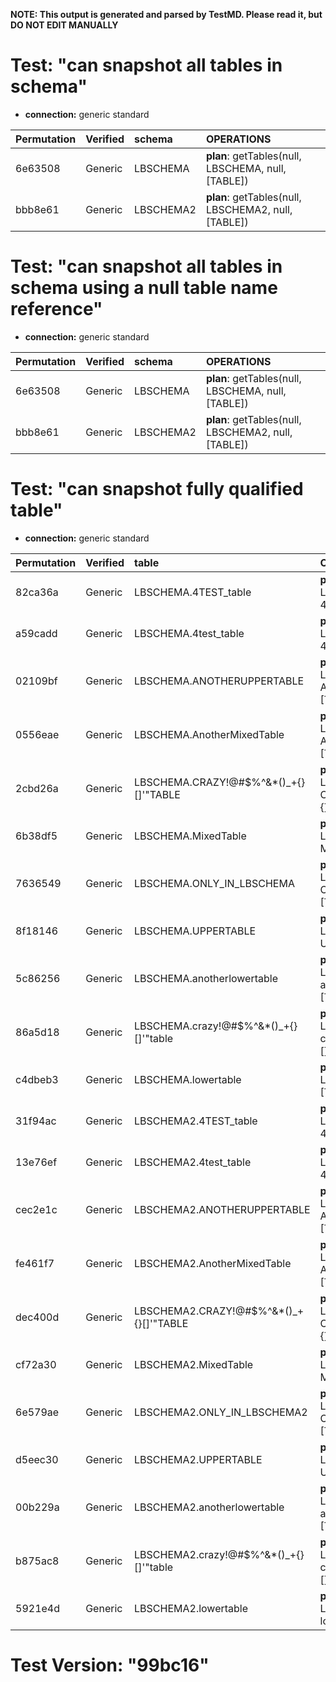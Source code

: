 **NOTE: This output is generated and parsed by TestMD. Please read it, but DO NOT EDIT MANUALLY**

# Test: "can snapshot all tables in schema" #

- **connection:** generic standard

| Permutation | Verified | schema    | OPERATIONS
| :---------- | :------- | :-------- | :------
| 6e63508     | Generic  | LBSCHEMA  | **plan**: getTables(null, LBSCHEMA, null, [TABLE])
| bbb8e61     | Generic  | LBSCHEMA2 | **plan**: getTables(null, LBSCHEMA2, null, [TABLE])

# Test: "can snapshot all tables in schema using a null table name reference" #

- **connection:** generic standard

| Permutation | Verified | schema    | OPERATIONS
| :---------- | :------- | :-------- | :------
| 6e63508     | Generic  | LBSCHEMA  | **plan**: getTables(null, LBSCHEMA, null, [TABLE])
| bbb8e61     | Generic  | LBSCHEMA2 | **plan**: getTables(null, LBSCHEMA2, null, [TABLE])

# Test: "can snapshot fully qualified table" #

- **connection:** generic standard

| Permutation | Verified | table                                   | OPERATIONS
| :---------- | :------- | :-------------------------------------- | :------
| 82ca36a     | Generic  | LBSCHEMA.4TEST_table                    | **plan**: getTables(null, LBSCHEMA, 4TEST\_table, [TABLE])
| a59cadd     | Generic  | LBSCHEMA.4test_table                    | **plan**: getTables(null, LBSCHEMA, 4test\_table, [TABLE])
| 02109bf     | Generic  | LBSCHEMA.ANOTHERUPPERTABLE              | **plan**: getTables(null, LBSCHEMA, ANOTHERUPPERTABLE, [TABLE])
| 0556eae     | Generic  | LBSCHEMA.AnotherMixedTable              | **plan**: getTables(null, LBSCHEMA, AnotherMixedTable, [TABLE])
| 2cbd26a     | Generic  | LBSCHEMA.CRAZY!@#\$%^&*()_+{}[]'"TABLE  | **plan**: getTables(null, LBSCHEMA, CRAZY!@#\\$\%^&*()\_+{}[]'"TABLE, [TABLE])
| 6b38df5     | Generic  | LBSCHEMA.MixedTable                     | **plan**: getTables(null, LBSCHEMA, MixedTable, [TABLE])
| 7636549     | Generic  | LBSCHEMA.ONLY_IN_LBSCHEMA               | **plan**: getTables(null, LBSCHEMA, ONLY\_IN\_LBSCHEMA, [TABLE])
| 8f18146     | Generic  | LBSCHEMA.UPPERTABLE                     | **plan**: getTables(null, LBSCHEMA, UPPERTABLE, [TABLE])
| 5c86256     | Generic  | LBSCHEMA.anotherlowertable              | **plan**: getTables(null, LBSCHEMA, anotherlowertable, [TABLE])
| 86a5d18     | Generic  | LBSCHEMA.crazy!@#\$%^&*()_+{}[]'"table  | **plan**: getTables(null, LBSCHEMA, crazy!@#\\$\%^&*()\_+{}[]'"table, [TABLE])
| c4dbeb3     | Generic  | LBSCHEMA.lowertable                     | **plan**: getTables(null, LBSCHEMA, lowertable, [TABLE])
| 31f94ac     | Generic  | LBSCHEMA2.4TEST_table                   | **plan**: getTables(null, LBSCHEMA2, 4TEST\_table, [TABLE])
| 13e76ef     | Generic  | LBSCHEMA2.4test_table                   | **plan**: getTables(null, LBSCHEMA2, 4test\_table, [TABLE])
| cec2e1c     | Generic  | LBSCHEMA2.ANOTHERUPPERTABLE             | **plan**: getTables(null, LBSCHEMA2, ANOTHERUPPERTABLE, [TABLE])
| fe461f7     | Generic  | LBSCHEMA2.AnotherMixedTable             | **plan**: getTables(null, LBSCHEMA2, AnotherMixedTable, [TABLE])
| dec400d     | Generic  | LBSCHEMA2.CRAZY!@#\$%^&*()_+{}[]'"TABLE | **plan**: getTables(null, LBSCHEMA2, CRAZY!@#\\$\%^&*()\_+{}[]'"TABLE, [TABLE])
| cf72a30     | Generic  | LBSCHEMA2.MixedTable                    | **plan**: getTables(null, LBSCHEMA2, MixedTable, [TABLE])
| 6e579ae     | Generic  | LBSCHEMA2.ONLY_IN_LBSCHEMA2             | **plan**: getTables(null, LBSCHEMA2, ONLY\_IN\_LBSCHEMA2, [TABLE])
| d5eec30     | Generic  | LBSCHEMA2.UPPERTABLE                    | **plan**: getTables(null, LBSCHEMA2, UPPERTABLE, [TABLE])
| 00b229a     | Generic  | LBSCHEMA2.anotherlowertable             | **plan**: getTables(null, LBSCHEMA2, anotherlowertable, [TABLE])
| b875ac8     | Generic  | LBSCHEMA2.crazy!@#\$%^&*()_+{}[]'"table | **plan**: getTables(null, LBSCHEMA2, crazy!@#\\$\%^&*()\_+{}[]'"table, [TABLE])
| 5921e4d     | Generic  | LBSCHEMA2.lowertable                    | **plan**: getTables(null, LBSCHEMA2, lowertable, [TABLE])

# Test Version: "99bc16" #